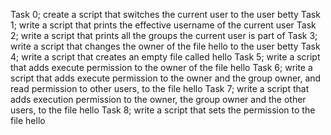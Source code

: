 Task 0; create a script that switches the current user to the user betty
Task 1; write a script that prints the effective username of the current user
Task 2; write a script that prints all the groups the current user is part of
Task 3; write a script that changes the owner of the file hello to the user betty
Task 4; write a script that creates an empty file called hello
Task 5; write a script that adds execute permission to the owner of the file hello
Task 6; write a script that adds execute permission to the owner and the group owner, and read permission to other users, to the file hello
Task 7; write a script that adds execution permission to the owner, the group owner and the other users, to the file hello
Task 8; write a script that sets the permission to the file hello
